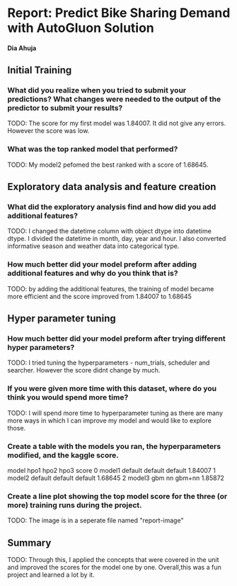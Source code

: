 # Report: Predict Bike Sharing Demand with AutoGluon Solution
#### Dia Ahuja

## Initial Training
### What did you realize when you tried to submit your predictions? What changes were needed to the output of the predictor to submit your results?
TODO: The score for my first model was 1.84007. It did not give any errors. However the score was low.

### What was the top ranked model that performed?
TODO: My model2 pefomed the best ranked with a score of 1.68645.

## Exploratory data analysis and feature creation
### What did the exploratory analysis find and how did you add additional features?
TODO:  I changed the datetime column with object dtype into datetime dtype.
I divided the datetime in month, day, year and hour.
I also converted informative season and weather data into categorical type.

### How much better did your model preform after adding additional features and why do you think that is?
TODO: by adding the additional features, the training of model became more efficient and the score improved from 1.84007 to 1.68645

## Hyper parameter tuning
### How much better did your model preform after trying different hyper parameters?
TODO: I tried tuning the hyperparameters - num_trials, scheduler and searcher. However the score didnt change by much.

### If you were given more time with this dataset, where do you think you would spend more time?
TODO: I will spend more time to hyperparameter tuning as there are many more ways in which I can improve my model and would like to explore those.

### Create a table with the models you ran, the hyperparameters modified, and the kaggle score.
model	hpo1	hpo2	hpo3	score
0	model1	default	default	default	1.84007
1	model2	default	default	default	1.68645
2	model3	gbm	nn	gbm+nn	1.85872

### Create a line plot showing the top model score for the three (or more) training runs during the project.

TODO: The image is in a seperate file named "report-image"

## Summary
TODO: Through this, I applied the concepts that were covered in the unit and improved the scores for the model one by one. Overall,this was a fun project and learned a lot by it.
